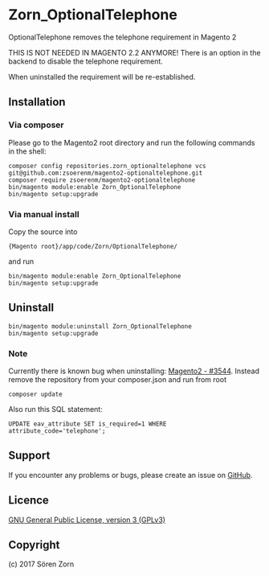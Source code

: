 ﻿Zorn_OptionalTelephone
===================
OptionalTelephone removes the telephone requirement in Magento 2

THIS IS NOT NEEDED IN MAGENTO 2.2 ANYMORE! There is an option in the backend to disable the telephone requirement.

When uninstalled the requirement will be re-established.

Installation
------------

### Via composer

Please go to the Magento2 root directory and run the following commands in the shell:

```
composer config repositories.zorn_optionaltelephone vcs git@github.com:zsoerenm/magento2-optionaltelephone.git
composer require zsoerenm/magento2-optionaltelephone
bin/magento module:enable Zorn_OptionalTelephone
bin/magento setup:upgrade
```
### Via manual install

Copy the source into
```
{Magento root}/app/code/Zorn/OptionalTelephone/
```
and run
```
bin/magento module:enable Zorn_OptionalTelephone
bin/magento setup:upgrade
```

Uninstall
------------

```
bin/magento module:uninstall Zorn_OptionalTelephone
bin/magento setup:upgrade
```
### Note
Currently there is known bug when uninstalling: [Magento2 - #3544](https://github.com/magento/magento2/issues/3544).
Instead remove the repository from your composer.json and run from root 
```
composer update
```

Also run this SQL statement:
```
UPDATE eav_attribute SET is_required=1 WHERE attribute_code='telephone';
```

Support
-------
If you encounter any problems or bugs, please create an issue on [GitHub](https://github.com/zsoerenm/magento2-optionaltelephone/issues).


Licence
-------
[GNU General Public License, version 3 (GPLv3)](http://opensource.org/licenses/gpl-3.0)

Copyright
---------
(c) 2017 Sören Zorn
